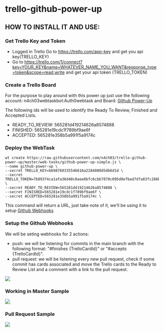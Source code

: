 # trello-github-power-up

## HOW TO INSTALL IT AND USE:

### Get Trello Key and Token

* Logged in Trello Go to https://trello.com/app-key and get you api key(TRELLO_KEY)
* Go to https://trello.com/1/connect?key=YOUR_KEY&name=WHATEVER_NAME_YOU_WANT&response_type=token&scope=read,write and get your api token (TRELLO_TOKEN)

### Create a Trello Board

For the purpose to play around with this power up just use the following account: n4ch03webtaskbot:Auth0webtask and Board: [Github Power-Up](https://trello.com/b/aPgw3ceN/github-power-up)

The following ids will be used to identify the Ready To Review, Finished and Accepted Lists.
* READY_TO_REVIEW: 565281d419214626a8574888
* FINISHED: 565281e19cdc1f789bf9ae6f
* ACCEPTED: 565281e358b5a991f5a9174c

### Deploy the WebTask

```
wt create https://raw.githubusercontent.com/n4ch03/trello-github-power-up/master/web-tasks/github-power-up-simple.js \
--name github-power-up \
--secret TRELLO_KEY=b698760335546616a2284800d5db6d1d \
--secret TRELLO_TOKEN=7b89374ca1afa36d48c0aee6bfc6cbb7870c095d8efbad7dfa83fc286b852ae5 \
--secret READY_TO_REVIEW=565281d419214626a8574888 \
--secret FINISHED=565281e19cdc1f789bf9ae6f \
--secret ACCEPTED=565281e358b5a991f5a9174c \
```

This command will return a URL, just take note of it, we'll be using it to setup [Github Webhooks](https://developer.github.com/webhooks/)

### Setup the Github Webhooks

We will be seting webhooks for 2 actions:
* push: we will be listening for commits in the main branch with the following format: "#finishes {TrelloCardId}" or "#accepts {TrelloCardId}".
* pull request: we will be listening every new pull request, check if some commit has cards associated and move the Trello cards to the Ready to Review List and a comment with a link to the pull request.

![](https://dl.dropboxusercontent.com/u/3835331/GIthubWebhooks.gif)

### Working in Master Sample
![](https://dl.dropboxusercontent.com/u/3835331/MasterCommits.gif)

### Pull Request Sample
![](https://dl.dropboxusercontent.com/u/3835331/PullRequest.gif)
